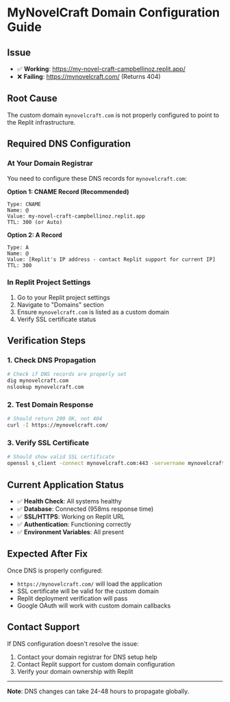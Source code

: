 # MyNovelCraft Domain Configuration Guide

## Issue
- ✅ **Working**: https://my-novel-craft-campbellinoz.replit.app/
- ❌ **Failing**: https://mynovelcraft.com/ (Returns 404)

## Root Cause
The custom domain `mynovelcraft.com` is not properly configured to point to the Replit infrastructure.

## Required DNS Configuration

### At Your Domain Registrar
You need to configure these DNS records for `mynovelcraft.com`:

**Option 1: CNAME Record (Recommended)**
```
Type: CNAME
Name: @
Value: my-novel-craft-campbellinoz.replit.app
TTL: 300 (or Auto)
```

**Option 2: A Record**
```
Type: A  
Name: @
Value: [Replit's IP address - contact Replit support for current IP]
TTL: 300
```

### In Replit Project Settings
1. Go to your Replit project settings
2. Navigate to "Domains" section
3. Ensure `mynovelcraft.com` is listed as a custom domain
4. Verify SSL certificate status

## Verification Steps

### 1. Check DNS Propagation
```bash
# Check if DNS records are properly set
dig mynovelcraft.com
nslookup mynovelcraft.com
```

### 2. Test Domain Response
```bash
# Should return 200 OK, not 404
curl -I https://mynovelcraft.com/
```

### 3. Verify SSL Certificate
```bash
# Should show valid SSL certificate
openssl s_client -connect mynovelcraft.com:443 -servername mynovelcraft.com
```

## Current Application Status
- ✅ **Health Check**: All systems healthy
- ✅ **Database**: Connected (958ms response time)  
- ✅ **SSL/HTTPS**: Working on Replit URL
- ✅ **Authentication**: Functioning correctly
- ✅ **Environment Variables**: All present

## Expected After Fix
Once DNS is properly configured:
- `https://mynovelcraft.com/` will load the application
- SSL certificate will be valid for the custom domain
- Replit deployment verification will pass
- Google OAuth will work with custom domain callbacks

## Contact Support
If DNS configuration doesn't resolve the issue:
1. Contact your domain registrar for DNS setup help
2. Contact Replit support for custom domain configuration
3. Verify your domain ownership with Replit

---
**Note**: DNS changes can take 24-48 hours to propagate globally.